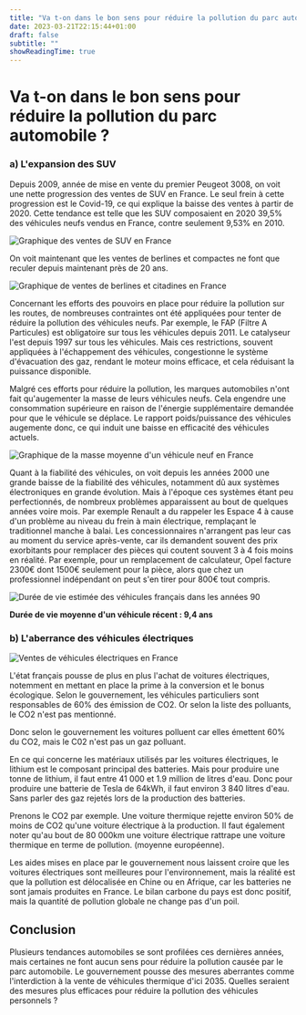 ```yaml
---
title: "Va t-on dans le bon sens pour réduire la pollution du parc automobile ?"
date: 2023-03-21T22:15:44+01:00
draft: false
subtitle: ""
showReadingTime: true
---
```


# Va t-on dans le bon sens pour réduire la pollution du parc automobile ?

### a) L'expansion des SUV
Depuis 2009, année de mise en vente du premier Peugeot 3008, on voit une nette progression des ventes de SUV en France. Le seul frein à cette progression est le Covid-19, ce qui explique la baisse des ventes à partir de 2020. Cette tendance est telle que les SUV composaient en 2020 39,5% des véhicules neufs vendus en France, contre seulement 9,53% en 2010.

![Graphique des ventes de SUV en France](https://www.fiches-auto.fr/articles-auto/images/evolution-ventes-suv-4x4-france2.png)

On voit maintenant que les ventes de berlines et compactes ne font que reculer depuis maintenant près de 20 ans.

![Graphique de ventes de berlines et citadines en France](https://www.fiches-auto.fr/articles-auto/images/evolution-ventes-berlines-et-compactes.png)

Concernant les efforts des pouvoirs en place pour réduire la pollution sur les routes, de nombreuses contraintes ont été appliquées pour tenter de réduire la pollution des véhicules neufs. Par exemple, le FAP (Filtre A Particules) est obligatoire sur tous les véhicules depuis 2011. Le catalyseur l'est depuis 1997 sur tous les véhicules. Mais ces restrictions, souvent appliquées à l'échappement des véhicules, congestionne le système d'évacuation des gaz, rendant le moteur moins efficace, et cela réduisant la puissance disponible.

Malgré ces efforts pour réduire la pollution, les marques automobiles n'ont fait qu'augementer la masse de leurs véhicules neufs. Cela engendre une consommation supérieure en raison de l'énergie supplémentaire demandée pour que le véhicule se déplace. Le rapport poids/puissance des véhicules augemente donc, ce qui induit une baisse en efficacité des véhicules actuels.

![Graphique de la masse moyenne d'un véhicule neuf en France](img_article/expose-cge/poids_moyen.png)

Quant à la fiabilité des véhicules, on voit depuis les années 2000 une grande baisse de la fiabilité des véhicules, notamment dû aux systèmes électroniques en grande évolution. Mais à l'époque ces systèmes étant peu perfectionnés, de nombreux problèmes apparaissent au bout de quelques années voire mois. Par exemple Renault a du rappeler les Espace 4 à cause d'un problème au niveau du frein à main électrique, remplaçant le traditionnel manche à balai. Les concessionnaires n'arrangent pas leur cas au moment du service après-vente, car ils demandent souvent des prix exorbitants pour remplacer des pièces qui coutent souvent 3 à 4 fois moins en réalité. Par exemple, pour un remplacement de calculateur, Opel facture 2300€ dont 1500€ seulement pour la pièce, alors que chez un professionnel indépendant on peut s'en tirer pour 800€ tout compris.

![Durée de vie estimée des véhicules français dans les années 90](img_article/expose-cge/duree_vie.png)

**Durée de vie moyenne d'un véhicule récent : 9,4 ans**

### b) L'aberrance des véhicules électriques

![Ventes de véhicules électriques en France](https://www.fiches-auto.fr/articles-auto/images/evolution-ventes-voitures-electriques-france-2022-2023.png)

L'état français pousse de plus en plus l'achat de voitures électriques, notemment en mettant en place la prime à la conversion et le bonus écologique. Selon le gouvernement, les véhicules particuliers sont responsables de 60% des émission de CO2. Or selon la liste des polluants, le CO2 n'est pas mentionné.

Donc selon le gouvernement les voitures polluent car elles émettent 60% du CO2, mais le C02 n'est pas un gaz polluant.

En ce qui concerne les matériaux utilisés par les voitures électriques, le lithium est le composant principal des batteries. Mais pour produire une tonne de lithium, il faut entre 41 000 et 1.9 million de litres d'eau. Donc pour produire une batterie de Tesla de 64kWh, il faut environ 3 840 litres d'eau. Sans parler des gaz rejetés lors de la production des batteries.

Prenons le CO2 par exemple. Une voiture thermique rejette environ 50% de moins de CO2 qu'une voiture électrique à la production. Il faut également noter qu'au bout de 80 000km une voiture électrique rattrape une voiture thermique en terme de pollution. (moyenne européenne).

Les aides mises en place par le gouvernement nous laissent croire que les voitures électriques sont meilleures pour l'environnement, mais la réalité est que la pollution est délocalisée en Chine ou en Afrique, car les batteries ne sont jamais produites en France. Le bilan carbone du pays est donc positif, mais la quantité de pollution globale ne change pas d'un poil.

## Conclusion

Plusieurs tendances automobiles se sont profilées ces dernières années, mais certaines ne font aucun sens pour réduire la pollution causée par le parc automobile. Le gouvernement pousse des mesures aberrantes comme l'interdiction à la vente de véhicules thermique d'ici 2035. Quelles seraient des mesures plus efficaces pour réduire la pollution des véhicules personnels ?